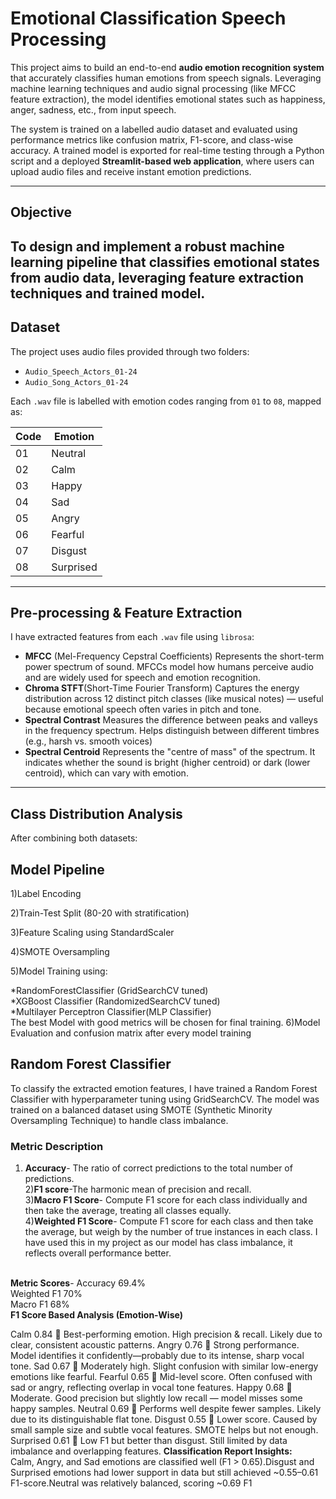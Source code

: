 
# Emotional Classification Speech Processing

This project aims to build an end-to-end **audio emotion recognition system** that accurately classifies human emotions from speech signals. Leveraging machine learning techniques and audio signal processing (like MFCC feature extraction), the model identifies emotional states such as happiness, anger, sadness, etc., from input speech.

The system is trained on a labelled audio dataset and evaluated using performance metrics like confusion matrix, F1-score, and class-wise accuracy. A trained model is exported for real-time testing through a Python script and a deployed **Streamlit-based web application**, where users can upload audio files and receive instant emotion predictions.

---

##  Objective

To design and implement a robust machine learning pipeline that classifies **emotional states from audio data**, leveraging feature extraction techniques and trained model.
---

##  Dataset

The project uses audio files provided through two folders:
- `Audio_Speech_Actors_01-24`
- `Audio_Song_Actors_01-24`

Each `.wav` file is labelled with emotion codes ranging from `01` to `08`, mapped as:

| Code | Emotion     |
|------|-------------|
| 01   | Neutral     |
| 02   | Calm        |
| 03   | Happy       |
| 04   | Sad         |
| 05   | Angry       |
| 06   | Fearful     |
| 07   | Disgust     |
| 08   | Surprised   |

---

##  Pre-processing & Feature Extraction

I have extracted features from each `.wav` file using `librosa`:

- **MFCC** (Mel-Frequency Cepstral Coefficients)
Represents the short-term power spectrum of sound. MFCCs model how humans perceive audio and are widely used for speech and emotion recognition.
- **Chroma STFT**(Short-Time Fourier Transform)
Captures the energy distribution across 12 distinct pitch classes (like musical notes) — useful because emotional speech often varies in pitch and tone.
- **Spectral Contrast**
Measures the difference between peaks and valleys in the frequency spectrum. Helps distinguish between different timbres (e.g., harsh vs. smooth voices)
- **Spectral Centroid**
Represents the "centre of mass" of the spectrum. It indicates whether the sound is bright (higher centroid) or dark (lower centroid), which can vary with emotion.


---

##  Class Distribution Analysis

After combining both datasets:



## Model Pipeline <br>

1)Label Encoding

2)Train-Test Split (80-20 with stratification)

3)Feature Scaling using StandardScaler

4)SMOTE Oversampling

5)Model Training using:<br>

*RandomForestClassifier (GridSearchCV tuned)<br>
*XGBoost Classifier (RandomizedSearchCV tuned)<br>
*Multilayer Perceptron Classifier(MLP Classifier)<br>
The best Model with good metrics will be chosen for final training. 
6)Model Evaluation and confusion matrix after every model training

## Random Forest Classifier 
To classify the extracted emotion features, I have trained a Random Forest Classifier with hyperparameter tuning using GridSearchCV. The model was trained on a balanced dataset using SMOTE (Synthetic Minority Oversampling Technique) to handle class imbalance.
### Metric Description
1) **Accuracy**- The ratio of correct predictions to the total number of predictions.<br>
2)**F1 score**-The harmonic mean of precision and recall.<br>
3)**Macro F1 Score**- Compute F1 score for each class individually and then take the average, treating all classes equally.<br>
4)**Weighted F1 Score**- Compute F1 score for each class and then take the average, but weigh by the number of true instances in each class. I have used this in my project as our model has class imbalance, it reflects overall performance better.<br><br>


**Metric	Scores**-
Accuracy	69.4% <br>
Weighted F1	70% <br>
Macro F1	68% <br>
**F1 Score Based Analysis (Emotion-Wise)**

Calm	0.84	🔹 Best-performing emotion. High precision & recall. Likely due to clear, consistent acoustic patterns.
Angry	0.76	🔹 Strong performance. Model identifies it confidently—probably due to its intense, sharp vocal tone.
Sad	0.67	🔸 Moderately high. Slight confusion with similar low-energy emotions like fearful.
Fearful	0.65	🔸 Mid-level score. Often confused with sad or angry, reflecting overlap in vocal tone features.
Happy	0.68	🔸 Moderate. Good precision but slightly low recall — model misses some happy samples.
Neutral	0.69	🔸 Performs well despite fewer samples. Likely due to its distinguishable flat tone.
Disgust	0.55	🔻 Lower score. Caused by small sample size and subtle vocal features. SMOTE helps but not enough.
Surprised	0.61	🔻 Low F1 but better than disgust. Still limited by data imbalance and overlapping features.
**Classification Report Insights:** <br>
Calm, Angry, and Sad emotions are classified well (F1 > 0.65).Disgust and Surprised emotions had lower support in data but still achieved ~0.55–0.61 F1-score.Neutral was relatively balanced, scoring ~0.69 F1

